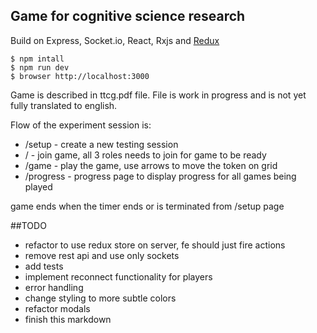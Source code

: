 ## Game for cognitive science research

Build on Express, Socket.io, React, Rxjs and [Redux](https://github.com/gaearon/redux)

```
$ npm intall
$ npm run dev
$ browser http://localhost:3000
```

Game is described in ttcg.pdf file. File is work in progress and is not yet fully translated to english.

Flow of the experiment session is:
- /setup - create a new testing session
- / - join game, all 3 roles needs to join for game to be ready
- /game - play the game, use arrows to move the token on grid
- /progress - progress page to display progress for all games being played

game ends when the timer ends or is terminated from /setup page

##TODO
- refactor to use redux store on server, fe should just fire actions
- remove rest api and use only sockets
- add tests
- implement reconnect functionality for players
- error handling
- change styling to more subtle colors
- refactor modals
- finish this markdown
